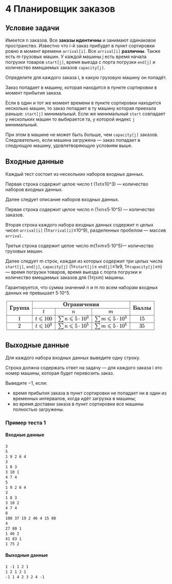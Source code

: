 # 4 Планировщик заказов

## Условие задачи

Имеется n заказов. Все **заказы идентичны** и занимают одинаковое пространство. Известно что i-й заказ прибудет в пункт
сортировки ровно в момент времени `arrival[i]`. Все `arrival[i]` **различны**. Также есть m грузовых машин. У каждой
машины j есть время начала погрузки товаров `start[j]`, время выезда с порта погрузки `end[j]` и количество вмещаемых
заказов `capacity[j]`.

Определите для каждого заказа i, в какую грузовую машину он попадёт.

Заказ попадает в машину, которая находится в пункте сортировки в момент прибытия заказа.

Если в один и тот же момент времени в пункте сортировки находится несколько машин, то заказ попадает в ту машину которая
приехала раньше: `start[j]` минимальный. Если же минимальный `start` совпадает у нескольких машин то выбирается та, у
которой индекс `j` минимальный.

При этом в машине не может быть больше, чем `capacity[j]` заказов. Следовательно, если машина загружена — заказ попадает
в следующую машину, удовлетворяющую условиям выше.

## Входные данные

Каждый тест состоит из нескольких наборов входных данных.

Первая строка содержит целое число t (1≤t≤10^3) — количество наборов входных данных.

Далее следует описание наборов входных данных.

Первая строка содержит целое число n (1≤n≤5⋅10^5) — количество заказов.

Вторая строка каждого набора входных данных содержит n целых чисел `arrival[i]` (1≤`arrival[i]`≤10^9), разделенных
пробелом — массив `arrival`.

Третья строка содержит целое число m(1≤m≤5⋅10^5)— количество грузовых машин.

Далее следует m строк, каждая из которых содержит три целых числа `start[j]`, `end[j]`, `capacity[j]` (1≤`start[j]`≤
`end[j]`≤1e9, 1≤`capacity[j]`≤n) — время погрузки товаров, время выезда с порта погрузки и количество вмещаемых заказов
для (1≤j≤m) машины.

Гарантируется, что сумма значений n и m по всем наборам входных данных не превышает 5⋅10^5.

![img.png](img.png)

## Выходные данные
Для каждого набора входных данных выведите одну строку.

Строка должна содержать ответ на задачу — для каждого заказа i это номер машины, которая будет перевозить заказ.

Выведите −1, если:
- время прибытия заказа в пункт сортировки не попадает ни в один из временных интервалов, когда идёт загрузка в машины; 
- во время доставки заказа в пункт сортировки все машины полностью загружены.

### Пример теста 1

#### Входные данные

```
3
5
1 9 2 6 4
3
1 8 3
3 10 1
4 7 4
5
1 9 2 6 4
3
1 8 3
3 10 2
4 7 4
8
100 37 19 2 46 4 15 88
4
27 80 1
1 46 2
41 83 1
1 75 2

```

#### Выходные данные

```
1 -1 1 2 1 
1 2 1 2 1 
-1 1 4 2 3 2 4 -1 

```
